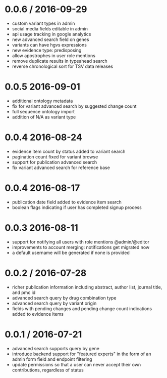 0.0.6 / 2016-09-29
==================
* custom variant types in admin
* social media fields editable in admin
* api usage tracking in google analytics
* new advanced search field on genes
* variants can have hgvs expressions
* new evidence type: predisposing
* allow apostrophes in user role mentions
* remove duplicate results in typeahead search
* reverse chronological sort for TSV data releases

0.0.5 2016-09-01
==================
* additional ontology metadata
* fix for variant advanced search by suggested change count
* full sequence ontology import
* addition of N/A as variant type

0.0.4 2016-08-24
==================
* evidence item count by status added to variant search
* pagination count fixed for variant browse
* support for publication advanced search
* fix variant advanced search for reference base

0.0.4 2016-08-17
==================
* publication date field added to evidence item search
* boolean flags indicating if user has completed signup process

0.0.3 2016-08-11
==================

* support for notifying all users with role mentions @admin/@editor
* improvements to account merging: notifications get migrated now
* a default username will be generated if none is provided

0.0.2 / 2016-07-28
==================

* richer publication information including abstract, author list, journal title, and pmc id
* advanced search query by drug combination type
* advanced search query by variant origin
* fields with pending changes and pending change count indications added to evidence items

0.0.1 / 2016-07-21
==================

* advanced search supports query by gene
* introduce backend support for "featured experts" in the form of an admin form field and endpoint filtering
* update permissions so that a user can never accept their own contributions, regardless of status
